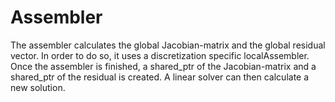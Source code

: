 # Assembler
The assembler calculates the global Jacobian-matrix and the global residual vector.
In order to do so, it uses a discretization specific localAssembler.
Once the assembler is finished, a shared_ptr of the Jacobian-matrix and a shared_ptr of the residual is created.
A linear solver can then calculate a new solution.